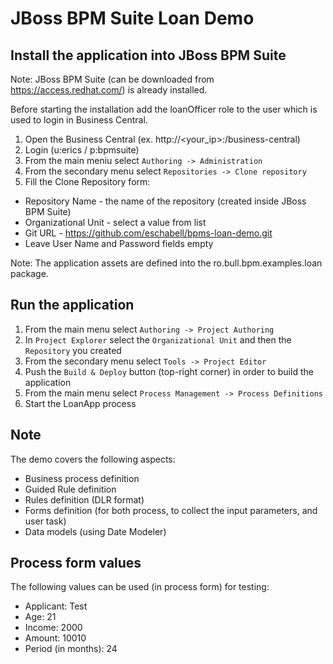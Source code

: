 JBoss BPM Suite Loan Demo
=========================

Install the application into JBoss BPM Suite
--------------------------------------------

Note: JBoss BPM Suite (can be downloaded from https://access.redhat.com/) is already installed.

Before starting the installation add the loanOfficer role to the user which is used to login in Business Central.

1. Open the Business Central (ex. http://<your_ip>:<port>/business-central)
2. Login (u:erics / p:bpmsuite)
3. From the main meniu select `Authoring -> Administration`
4. From the secondary menu select `Repositories -> Clone repository`
5. Fill the Clone Repository form:
  - Repository Name - the name of the repository (created inside JBoss BPM Suite)
  - Organizational Unit - select a value from list
  - Git URL - https://github.com/eschabell/bpms-loan-demo.git
  - Leave User Name and Password fields empty

Note: The application assets are defined into the ro.bull.bpm.examples.loan package.

Run the application
-------------------

1. From the main menu select `Authoring -> Project Authoring`
2. In `Project Explorer` select the `Organizational Unit` and then the `Repository` you created
3. From the secondary menu select `Tools -> Project Editor`
4. Push the `Build & Deploy` button (top-right corner) in order to build the application
5. From the main menu select `Process Management -> Process Definitions`
6. Start the LoanApp process

Note
----

The demo covers the following aspects:
 - Business process definition
 - Guided Rule definition
 - Rules definition (DLR format)
 - Forms definition (for both process, to collect the input parameters, and user task)
 - Data models (using Date Modeler)

Process form values
-------------------

The following values can be used (in process form) for testing:
 - Applicant: Test
 - Age: 21
 - Income: 2000
 - Amount: 10010
 - Period (in months): 24
